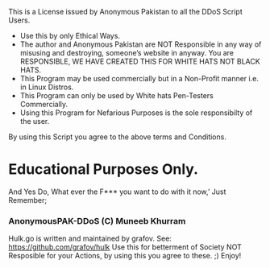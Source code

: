 This is a License issued by Anonymous Pakistan to all the DDoS Script Users. 
- Use this by only Ethical Ways.
- The author and Anonymous Pakistan are NOT Responsible in any way of misusing and destroying,
someone’s website in anyway. You are RESPONSIBLE, WE HAVE CREATED THIS FOR WHITE HATS NOT BLACK HATS.
- This Program may be used commercially but in a Non-Profit manner i.e. in Linux Distros.
- This Program can only be used by White hats Pen-Testers Commercially.
- Using this Program for Nefarious Purposes is the sole responsibilty of the user.

By using this Script you agree to the above terms and Conditions.

# Educational Purposes Only.

And Yes Do, What ever the F*** you want to do with it now,’
Just Remember;

### AnonymousPAK-DDoS (C) Muneeb Khurram

Hulk.go is written and maintained by grafov. 
See: https://github.com/grafov/hulk
Use this for betterment of Society NOT Resposible for your Actions, by using this you agree to these.
;) 
Enjoy!  
